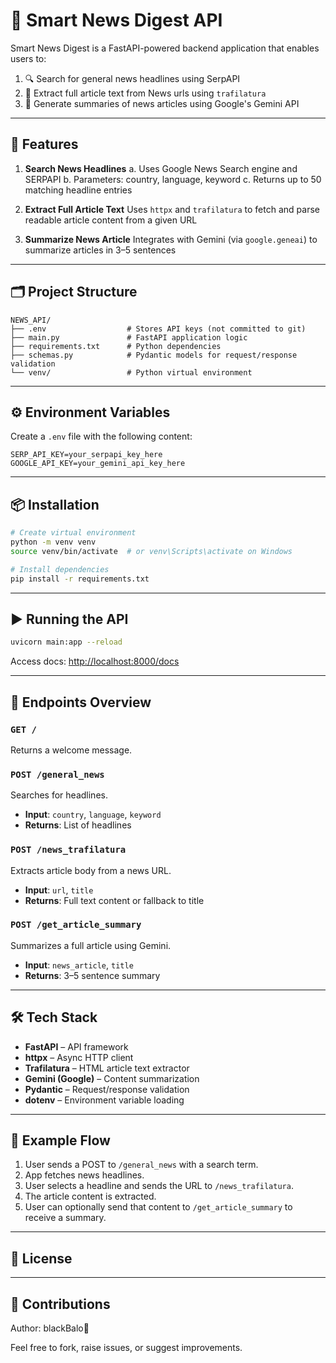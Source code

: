 
# 📰 Smart News Digest API

Smart News Digest is a FastAPI-powered backend application that enables users to:
1. 🔍 Search for general news headlines using SerpAPI
2. 📄 Extract full article text from News urls using `trafilatura`
3. 🧠 Generate summaries of news articles using Google's Gemini API

---

## 🚀 Features

1. **Search News Headlines**
   a. Uses Google News Search engine and SERPAPI
   b. Parameters: country, language, keyword
   c. Returns up to 50 matching headline entries

2. **Extract Full Article Text**
   Uses `httpx` and `trafilatura` to fetch and parse readable article content from a given URL

3. **Summarize News Article**
   Integrates with Gemini (via `google.geneai`) to summarize articles in 3–5 sentences

---

## 🗂️ Project Structure

```
NEWS_API/
├── .env                  # Stores API keys (not committed to git)
├── main.py               # FastAPI application logic
├── requirements.txt      # Python dependencies
├── schemas.py            # Pydantic models for request/response validation
└── venv/                 # Python virtual environment
```

---

## ⚙️ Environment Variables

Create a `.env` file with the following content:

```env
SERP_API_KEY=your_serpapi_key_here
GOOGLE_API_KEY=your_gemini_api_key_here
```

---

## 📦 Installation

```bash
# Create virtual environment
python -m venv venv
source venv/bin/activate  # or venv\Scripts\activate on Windows

# Install dependencies
pip install -r requirements.txt
```

---

## ▶️ Running the API

```bash
uvicorn main:app --reload
```

Access docs: [http://localhost:8000/docs](http://localhost:8000/docs)

---

## 🧪 Endpoints Overview

### `GET /`
Returns a welcome message.

### `POST /general_news`
Searches for headlines.
- **Input**: `country`, `language`, `keyword`
- **Returns**: List of headlines

### `POST /news_trafilatura`
Extracts article body from a news URL.
- **Input**: `url`, `title`
- **Returns**: Full text content or fallback to title

### `POST /get_article_summary`
Summarizes a full article using Gemini.
- **Input**: `news_article`, `title`
- **Returns**: 3–5 sentence summary

---

## 🛠️ Tech Stack

- **FastAPI** – API framework
- **httpx** – Async HTTP client
- **Trafilatura** – HTML article text extractor
- **Gemini (Google)** – Content summarization
- **Pydantic** – Request/response validation
- **dotenv** – Environment variable loading

---

## 📌 Example Flow

1. User sends a POST to `/general_news` with a search term.
2. App fetches news headlines.
3. User selects a headline and sends the URL to `/news_trafilatura`.
4. The article content is extracted.
5. User can optionally send that content to `/get_article_summary` to receive a summary.

---

## 📄 License


---

## 🤝 Contributions
Author: blackBalo🖤

Feel free to fork, raise issues, or suggest improvements.
